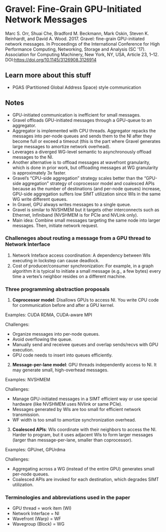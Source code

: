 # Gravel: Fine-Grain GPU-Initiated Network Messages

Marc S. Orr, Shuai Che, Bradford M. Beckmann, Mark Oskin, Steven K. Reinhardt, and David A. Wood. 2017. Gravel: fine-grain GPU-initiated network messages. In Proceedings of the International Conference for High Performance Computing, Networking, Storage and Analysis (SC '17). Association for Computing Machinery, New York, NY, USA, Article 23, 1–12. DOI:https://doi.org/10.1145/3126908.3126914

## Learn more about this stuff

* PGAS (Partitioned Global Address Space) style communication

## Notes

* GPU-initiated communication is inefficient for small messages.
* Gravel offloads GPU-initiated messages through a GPU-queue to an aggregator.
* Aggregator is implemented with CPU threads. Aggregator repacks the messages into per-node queues and sends them to the NI after they become full or exceed a timeout (this is the part where Gravel generates large messages to amortize network overhead). 
* Leverages a diverged WG-level semantic to asynchronously offload messages to the NI. 
* Another alternative is to offload messages at wavefront granularity, which is done in prior work, but offloading messages at WG granularity is approximately 3x faster.
* Gravel’s “CPU-side aggregation” strategy scales better than the “GPU-side aggregation” strategy of coprocessor model and coalesced APIs because as the number of destinations (and per-node queues) increase, GPU-side aggregation suffers low SIMT utilization since WIs in the same WG write different queues. 
* In Gravel, GPU always writes messages to a single queue.
* Gravel is similar to NVSHMEM but it targets other interconnects such as Ethernet, Infiniband (NVSHMEM is for PCIe and NVLink only).
* Main idea: Combine small messages targeting the same node into larger messages. Then, initiate network request. 

### Challeneges about routing a message from a GPU thread to Network Interface

1. Network Inteface access coordination: A dependency between WIs executing in lockstep can cause deadlock.
2. Cost of producer/consumer synchronization: For example, in a graph algorithm it is typical to initiate a small message (e.g., a few bytes) every time a vertex’s neighbor resides on a different machine.


### Three programming abstraction proposals

1. **Coprocessor model**: Disallows GPUs to access NI. You write CPU code for communication before and after a GPU kernel.

Examples: CUDA RDMA, CUDA-aware MPI

Challenges:

* Organize messages into per-node queues.
* Avoid overflowing the queue.
* Manually send and receivee queues and overlap sends/recvs with GPU execution.
* GPU code needs to insert into queues efficiently.

2. **Message-per-lane model**: GPU threads independently access to NI. It may generate small, high-overhead messages.

Examples: NVSHMEM

Challenges:

* Manage GPU-initiated messages in a SIMT efficient way or use special hardware (like NVSHMEM uses NVlink or same PCIe).
* Messages generated by WIs are too small for efficient network transmission.
* WF width is too small to amortize synchronization overhead.

3. **Coalesced APIs**: WIs coordinate with their neighbors to access the NI. Harder to program, but it uses adjacent WIs to form larger messages (larger than message-per-lane, smaller than coprocessor).

Examples: GPUnet, GPUrdma

Challenges: 

* Aggregating across a WG (instead of the entire GPU) generates small per-node queues.
* Coalesced APIs are invoked for each destination, which degrades SIMT utilization.

### Terminologies and abbreviations used in the paper

* GPU thread = work item (WI)
* Network Interface = NI
* Wavefront (Warp) = WF
* Wavegroup (Block) = WG
